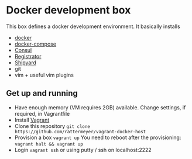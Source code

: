 # Docker development box
This box defines a docker development environment. It basically installs

* [docker](https://www.docker.com/whatisdocker/)
* [docker-compose](https://docs.docker.com/compose/)
* [Consul](https://github.com/progrium/docker-consul)
* [Registrator](https://github.com/gliderlabs/registrator)
* [Shipyard](http://shipyard-project.com/)
* git
* vim + useful vim plugins

## Get up and running

* Have enough memory (VM requires 2GB) available. Change settings, if required, in Vagrantfile
* Install [Vagrant](http://vagrantup.com)
* Clone this repository `git clone https://github.com/rattermeyer/vagrant-docker-host`
* Provision a box `vagrant up`
    You need to reboot after the provisioning: `vagrant halt && vagrant up`
* Login `vagrant ssh` or using putty / ssh on localhost:2222

